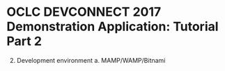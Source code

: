 # OCLC DEVCONNECT 2017 Demonstration Application: Tutorial Part 2

2.	Development environment
a.	MAMP/WAMP/Bitnami
